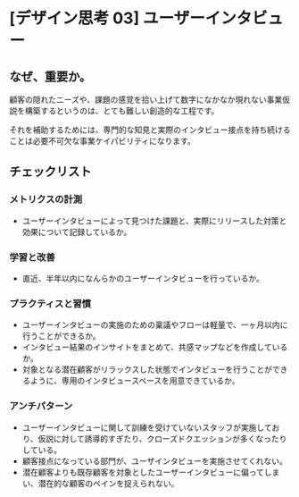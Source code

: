 
# [デザイン思考 03] ユーザーインタビュー 

## なぜ、重要か。
顧客の隠れたニーズや、課題の感覚を拾い上げて数字になかなか現れない事業仮説を構築するというのは、とても難しい創造的な工程です。

それを補助するためには、専門的な知見と実際のインタビュー接点を持ち続けることは必要不可欠な事業ケイパビリティになります。

## チェックリスト 

### メトリクスの計測
+ ユーザーインタビューによって見つけた課題と、実際にリリースした対策と効果について記録しているか。

### 学習と改善
+ 直近、半年以内になんらかのユーザーインタビューを行っているか。

### プラクティスと習慣
+ ユーザーインタビューの実施のための稟議やフローは軽量で、一ヶ月以内に行うことができるか。
+ インタビュー結果のインサイトをまとめて、共感マップなどを作成しているか。
+ 対象となる潜在顧客がリラックスした状態でインタビューを行うことができるように、専用のインタビュースペースを用意できているか。

### アンチパターン
+ ユーザーインタビューに関して訓練を受けていないスタッフが実施しており、仮説に対して誘導的すぎたり、クローズドクエッションが多くなったりしている。
+ 顧客接点になっている部門が、ユーザインタビューを実施させてくれない。
+ 潜在顧客よりも既存顧客を対象としたユーザーインタビューに偏ってしまい、潜在的な顧客のペインを捉えられない。
            
